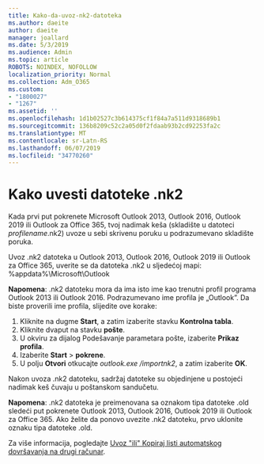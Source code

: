 ```yaml
---
title: Kako-da-uvoz-nk2-datoteka
ms.author: daeite
author: daeite
manager: joallard
ms.date: 5/3/2019
ms.audience: Admin
ms.topic: article
ROBOTS: NOINDEX, NOFOLLOW
localization_priority: Normal
ms.collection: Adm_O365
ms.custom:
- "1800027"
- "1267"
ms.assetid: ''
ms.openlocfilehash: 1d1b02527c3b614375cf1f84a7a511d9318689b1
ms.sourcegitcommit: 136b8209c52c2a05d0f2fdaab93b2cd92253fa2c
ms.translationtype: MT
ms.contentlocale: sr-Latn-RS
ms.lasthandoff: 06/07/2019
ms.locfileid: "34770260"
---
```

# <a name="how-to-import-nk2-files"></a>Kako uvesti datoteke .nk2 

Kada prvi put pokrenete Microsoft Outlook 2013, Outlook 2016, Outlook 2019 ili Outlook za Office 365, tvoj nadimak keša (skladište u datoteci *profilename*.nk2) uvoze u sebi skrivenu poruku u podrazumevano skladište poruka.

Uvoz .nk2 datoteka u Outlook 2013, Outlook 2016, Outlook 2019 ili Outlook za Office 365, uverite se da datoteka .nk2 u sljedećoj mapi: %appdata%\Microsoft\Outlook

**Napomena**: .nk2 datoteku mora da ima isto ime kao trenutni profil programa Outlook 2013 ili Outlook 2016. Podrazumevano ime profila je „Outlook”. Da biste proverili ime profila, slijedite ove korake: 
1. Kliknite na dugme **Start**, a zatim izaberite stavku **Kontrolna tabla**.
2. Kliknite dvaput na stavku **pošte**.
3. U okviru za dijalog Podešavanje parametara pošte, izaberite **Prikaz profila**.
4. Izaberite **Start** > **pokrene**.
5. U polju **Otvori** otkucajte *outlook.exe /importnk2*, a zatim izaberite **OK**. 

Nakon uvoza .nk2 datoteku, sadržaj datoteke su objedinjene u postojeći nadimak keš čuvaju u poštanskom sandučetu.

**Napomena**: .nk2 datoteka je preimenovana sa oznakom tipa datoteke .old sledeći put pokrenete Outlook 2013, Outlook 2016, Outlook 2019 ili Outlook za Office 365. Ako želite da ponovo uvezite .nk2 datoteku, prvo uklonite oznaku tipa datoteke .old.

Za više informacija, pogledajte [Uvoz "ili" Kopiraj listi automatskog dovršavanja na drugi računar](https://support.microsoft.com/help/2806550/how-to-import-nk2-files-into-outlook%).